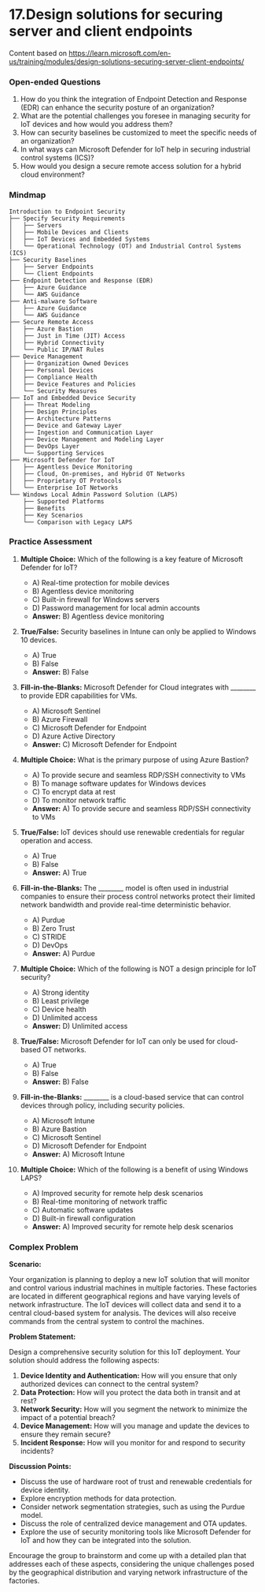 # 17.Design solutions for securing server and client endpoints

Content based on https://learn.microsoft.com/en-us/training/modules/design-solutions-securing-server-client-endpoints/

### Open-ended Questions

1. How do you think the integration of Endpoint Detection and Response (EDR) can enhance the security posture of an organization?
2. What are the potential challenges you foresee in managing security for IoT devices and how would you address them?
3. How can security baselines be customized to meet the specific needs of an organization?
4. In what ways can Microsoft Defender for IoT help in securing industrial control systems (ICS)?
5. How would you design a secure remote access solution for a hybrid cloud environment?

### Mindmap

```
Introduction to Endpoint Security
├── Specify Security Requirements
│   ├── Servers
│   ├── Mobile Devices and Clients
│   ├── IoT Devices and Embedded Systems
│   └── Operational Technology (OT) and Industrial Control Systems (ICS)
├── Security Baselines
│   ├── Server Endpoints
│   └── Client Endpoints
├── Endpoint Detection and Response (EDR)
│   ├── Azure Guidance
│   └── AWS Guidance
├── Anti-malware Software
│   ├── Azure Guidance
│   └── AWS Guidance
├── Secure Remote Access
│   ├── Azure Bastion
│   ├── Just in Time (JIT) Access
│   ├── Hybrid Connectivity
│   └── Public IP/NAT Rules
├── Device Management
│   ├── Organization Owned Devices
│   ├── Personal Devices
│   ├── Compliance Health
│   ├── Device Features and Policies
│   └── Security Measures
├── IoT and Embedded Device Security
│   ├── Threat Modeling
│   ├── Design Principles
│   ├── Architecture Patterns
│   ├── Device and Gateway Layer
│   ├── Ingestion and Communication Layer
│   ├── Device Management and Modeling Layer
│   ├── DevOps Layer
│   └── Supporting Services
├── Microsoft Defender for IoT
│   ├── Agentless Device Monitoring
│   ├── Cloud, On-premises, and Hybrid OT Networks
│   ├── Proprietary OT Protocols
│   └── Enterprise IoT Networks
└── Windows Local Admin Password Solution (LAPS)
    ├── Supported Platforms
    ├── Benefits
    ├── Key Scenarios
    └── Comparison with Legacy LAPS
```

### Practice Assessment

1. **Multiple Choice:** Which of the following is a key feature of Microsoft Defender for IoT?
   - A) Real-time protection for mobile devices
   - B) Agentless device monitoring
   - C) Built-in firewall for Windows servers
   - D) Password management for local admin accounts
   - **Answer:** B) Agentless device monitoring

2. **True/False:** Security baselines in Intune can only be applied to Windows 10 devices.
   - A) True
   - B) False
   - **Answer:** B) False

3. **Fill-in-the-Blanks:** Microsoft Defender for Cloud integrates with ________ to provide EDR capabilities for VMs.
   - A) Microsoft Sentinel
   - B) Azure Firewall
   - C) Microsoft Defender for Endpoint
   - D) Azure Active Directory
   - **Answer:** C) Microsoft Defender for Endpoint

4. **Multiple Choice:** What is the primary purpose of using Azure Bastion?
   - A) To provide secure and seamless RDP/SSH connectivity to VMs
   - B) To manage software updates for Windows devices
   - C) To encrypt data at rest
   - D) To monitor network traffic
   - **Answer:** A) To provide secure and seamless RDP/SSH connectivity to VMs

5. **True/False:** IoT devices should use renewable credentials for regular operation and access.
   - A) True
   - B) False
   - **Answer:** A) True

6. **Fill-in-the-Blanks:** The ________ model is often used in industrial companies to ensure their process control networks protect their limited network bandwidth and provide real-time deterministic behavior.
   - A) Purdue
   - B) Zero Trust
   - C) STRIDE
   - D) DevOps
   - **Answer:** A) Purdue

7. **Multiple Choice:** Which of the following is NOT a design principle for IoT security?
   - A) Strong identity
   - B) Least privilege
   - C) Device health
   - D) Unlimited access
   - **Answer:** D) Unlimited access

8. **True/False:** Microsoft Defender for IoT can only be used for cloud-based OT networks.
   - A) True
   - B) False
   - **Answer:** B) False

9. **Fill-in-the-Blanks:** ________ is a cloud-based service that can control devices through policy, including security policies.
   - A) Microsoft Intune
   - B) Azure Bastion
   - C) Microsoft Sentinel
   - D) Microsoft Defender for Endpoint
   - **Answer:** A) Microsoft Intune

10. **Multiple Choice:** Which of the following is a benefit of using Windows LAPS?
    - A) Improved security for remote help desk scenarios
    - B) Real-time monitoring of network traffic
    - C) Automatic software updates
    - D) Built-in firewall configuration
    - **Answer:** A) Improved security for remote help desk scenarios

### Complex Problem

**Scenario:**

Your organization is planning to deploy a new IoT solution that will monitor and control various industrial machines in multiple factories. These factories are located in different geographical regions and have varying levels of network infrastructure. The IoT devices will collect data and send it to a central cloud-based system for analysis. The devices will also receive commands from the central system to control the machines.

**Problem Statement:**

Design a comprehensive security solution for this IoT deployment. Your solution should address the following aspects:

1. **Device Identity and Authentication:** How will you ensure that only authorized devices can connect to the central system?
2. **Data Protection:** How will you protect the data both in transit and at rest?
3. **Network Security:** How will you segment the network to minimize the impact of a potential breach?
4. **Device Management:** How will you manage and update the devices to ensure they remain secure?
5. **Incident Response:** How will you monitor for and respond to security incidents?

**Discussion Points:**

- Discuss the use of hardware root of trust and renewable credentials for device identity.
- Explore encryption methods for data protection.
- Consider network segmentation strategies, such as using the Purdue model.
- Discuss the role of centralized device management and OTA updates.
- Explore the use of security monitoring tools like Microsoft Defender for IoT and how they can be integrated into the solution.

Encourage the group to brainstorm and come up with a detailed plan that addresses each of these aspects, considering the unique challenges posed by the geographical distribution and varying network infrastructure of the factories.